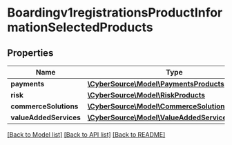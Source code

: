 # Boardingv1registrationsProductInformationSelectedProducts

## Properties
Name | Type | Description | Notes
------------ | ------------- | ------------- | -------------
**payments** | [**\CyberSource\Model\PaymentsProducts**](PaymentsProducts.md) |  | [optional] 
**risk** | [**\CyberSource\Model\RiskProducts**](RiskProducts.md) |  | [optional] 
**commerceSolutions** | [**\CyberSource\Model\CommerceSolutionsProducts**](CommerceSolutionsProducts.md) |  | [optional] 
**valueAddedServices** | [**\CyberSource\Model\ValueAddedServicesProducts**](ValueAddedServicesProducts.md) |  | [optional] 

[[Back to Model list]](../README.md#documentation-for-models) [[Back to API list]](../README.md#documentation-for-api-endpoints) [[Back to README]](../README.md)



